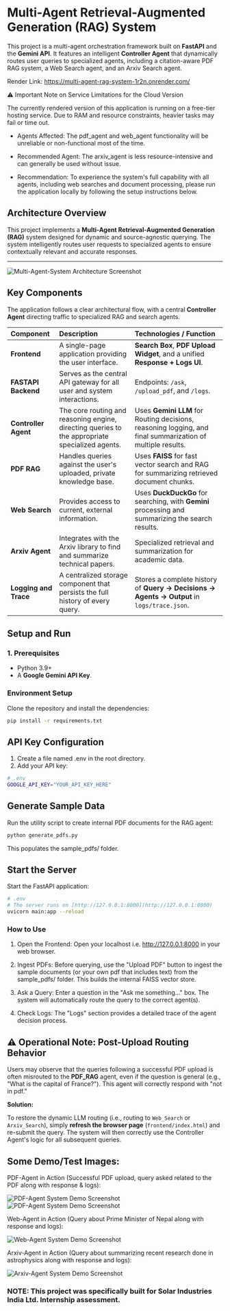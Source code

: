 # Multi-Agent Retrieval-Augmented Generation (RAG) System

This project is a multi-agent orchestration framework built on **FastAPI** and the **Gemini API**. It features an intelligent **Controller Agent** that dynamically routes user queries to specialized agents, including a citation-aware PDF RAG system, a Web Search agent, and an Arxiv Search agent.

Render Link: https://multi-agent-rag-system-1r2n.onrender.com/

⚠️ Important Note on Service Limitations for the Cloud Version

The currently rendered version of this application is running on a free-tier hosting service. Due to RAM and resource constraints, heavier tasks may fail or time out.

   - Agents Affected: The pdf_agent and web_agent functionality will be unreliable or non-functional most of the time.

   - Recommended Agent: The arxiv_agent is less resource-intensive and can generally be used without issue.

   - Recommendation: To experience the system's full capability with all agents, including web searches and document processing, please run the application locally by following the setup instructions below.

## Architecture Overview

This project implements a **Multi-Agent Retrieval-Augmented Generation (RAG)** system designed for dynamic and source-agnostic querying. The system intelligently routes user requests to specialized agents to ensure contextually relevant and accurate responses.

***

![Multi-Agent-System Architecture Screenshot](assets/mag-architecture.png)

## Key Components

The application follows a clear architectural flow, with a central **Controller Agent** directing traffic to specialized RAG and search agents.

| Component | Description | Technologies / Function |
| :--- | :--- | :--- |
| **Frontend** | A single-page application providing the user interface. | **Search Box**, **PDF Upload Widget**, and a unified **Response + Logs UI**. |
| **FASTAPI Backend** | Serves as the central API gateway for all user and system interactions. | Endpoints: `/ask`, `/upload_pdf`, and `/logs`. |
| **Controller Agent** | The core routing and reasoning engine, directing queries to the appropriate specialized agents. | Uses **Gemini LLM** for Routing decisions, reasoning logging, and final summarization of multiple results. |
| **PDF RAG** | Handles queries against the user's uploaded, private knowledge base. | Uses **FAISS** for fast vector search and RAG for summarizing retrieved document chunks. |
| **Web Search** | Provides access to current, external information. | Uses **DuckDuckGo** for searching, with **Gemini** processing and summarizing the search results. |
| **Arxiv Agent** | Integrates with the Arxiv library to find and summarize technical papers. | Specialized retrieval and summarization for academic data. |
| **Logging and Trace** | A centralized storage component that persists the full history of every query. | Stores a complete history of **Query -> Decisions -> Agents -> Output** in `logs/trace.json`. |

## Setup and Run

### 1. Prerequisites

- Python 3.9+
- A **Google Gemini API Key**.

### Environment Setup

Clone the repository and install the dependencies:

```bash
pip install -r requirements.txt
```

##  API Key Configuration

1. Create a file named .env in the root directory.
2. Add your API key:
```bash
# .env
GOOGLE_API_KEY="YOUR_API_KEY_HERE"
```
## Generate Sample Data

Run the utility script to create internal PDF documents for the RAG agent:
```bash
python generate_pdfs.py
```
This populates the sample_pdfs/ folder.

## Start the Server

Start the FastAPI application:
```bash
# .env
# The server runs on [http://127.0.0.1:8000](http://127.0.0.1:8000)
uvicorn main:app --reload
```

###  How to Use

1. Open the Frontend: Open your localhost i.e. http://127.0.0.1:8000 in your web browser.

2. Ingest PDFs: Before querying, use the "Upload PDF" button to ingest the sample documents (or your own pdf that includes text) from the sample_pdfs/ folder. This builds the internal FAISS vector store.

3. Ask a Query: Enter a question in the "Ask me something..." box. The system will automatically route the query to the correct agent(s).

4. Check Logs: The "Logs" section provides a detailed trace of the agent decision process.

## ⚠️ Operational Note: Post-Upload Routing Behavior

Users may observe that the queries following a successful PDF upload is often misrouted to the **PDF_RAG** agent, even if the question is general (e.g., "What is the capital of France?"). This agent will correctly respond with "not in pdf."

**Solution:**

To restore the dynamic LLM routing (i.e., routing to `Web_Search` or `Arxiv_Search`), simply **refresh the browser page** (`frontend/index.html`) and re-submit the query. The system will then correctly use the Controller Agent's logic for all subsequent queries.

## Some Demo/Test Images:

PDF-Agent in Action (Successful PDF upload, query asked related to the PDF along with response & logs):

![PDF-Agent System Demo Screenshot](assets/pdfdemo1.png)
![PDF-Agent System Demo Screenshot](assets/pdfdemo2.png)

Web-Agent in Action (Query about Prime Minister of Nepal along with response and logs):

![Web-Agent System Demo Screenshot](assets/webdemo1.png)

Arxiv-Agent in Action (Query about summarizing recent research done in astrophysics along with response and logs):

![Arxiv-Agent System Demo Screenshot](assets/arxivdemo1.png)

### NOTE: This project was specifically built for Solar Industries India Ltd. Internship assessment.